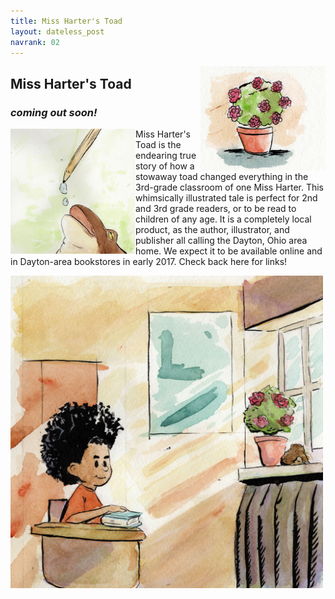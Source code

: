 ```yaml
---
title: Miss Harter's Toad
layout: dateless_post
navrank: 02
---
```


<img style="float: right;" alt="Pot of begonias" src="/images/pot-solo-50percent.jpg" width="200px"/>

<h2>Miss Harter's Toad</h2>
<h3><i>coming out soon!</i></h3>

<p class="nofloat" />
<p class="nofloat" />

<img style="float: left;" alt="Toad drinking water droplets" src="/images/frog-water-droo2-50percent.jpg" width="200px"/>

Miss Harter's Toad is the endearing true story of how a stowaway toad changed everything in the 3rd-grade classroom of one Miss Harter.  This whimsically illustrated tale is perfect for 2nd and 3rd grade readers, or to be read to children of any age.   It is a completely local product, as the author, illustrator, and publisher all calling the Dayton, Ohio area home.  We expect it to be available online and in Dayton-area bookstores in early 2017.  Check back here for links!

<img style="margin-left: auto; margin-right:auto;" alt="Boy looking at toad" src="/images/willlooiknasd-50percent.jpg" width="500px"/>